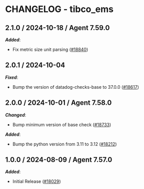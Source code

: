 # CHANGELOG - tibco_ems

<!-- towncrier release notes start -->

## 2.1.0 / 2024-10-18 / Agent 7.59.0

***Added***:

* Fix metric size unit parsing ([#18840](https://github.com/DataDog/integrations-core/pull/18840))

## 2.0.1 / 2024-10-04

***Fixed***:

* Bump the version of datadog-checks-base to 37.0.0 ([#18617](https://github.com/DataDog/integrations-core/pull/18617))

## 2.0.0 / 2024-10-01 / Agent 7.58.0

***Changed***:

* Bump minimum version of base check ([#18733](https://github.com/DataDog/integrations-core/pull/18733))

***Added***:

* Bump the python version from 3.11 to 3.12 ([#18212](https://github.com/DataDog/integrations-core/pull/18212))

## 1.0.0 / 2024-08-09 / Agent 7.57.0

***Added***:

* Initial Release ([#18029](https://github.com/DataDog/integrations-core/pull/18029))
